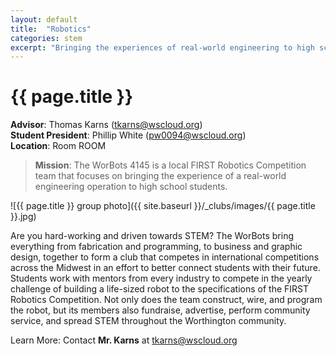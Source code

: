 ```yaml
---
layout: default
title:  "Robotics"
categories: stem
excerpt: "Bringing the experiences of real-world engineering to high school students"
---
```


# {{ page.title }}

**Advisor**: Thomas Karns (<tkarns@wscloud.org>)
<br/>**Student President**: Phillip White (<pw0094@wscloud.org>)
<br/>**Location**: Room ROOM

> **Mission**: The WorBots 4145 is a local FIRST Robotics Competition team that focuses on bringing the experience of a real-world engineering operation to high school students.

![{{ page.title }} group photo]({{ site.baseurl }}/_clubs/images/{{ page.title }}.jpg)

Are you hard-working and driven towards STEM? The WorBots bring everything from fabrication and programming, to business and graphic design, together to form a club that competes in international competitions across the Midwest in an effort to better connect students with their future. Students work with mentors from every industry to compete in the yearly challenge of building a life-sized robot to the specifications of the FIRST Robotics Competition. Not only does the team construct, wire, and program the robot, but its members also fundraise, advertise, perform community service, and spread STEM throughout the Worthington community.

Learn More: Contact **Mr. Karns** at <tkarns@wscloud.org>